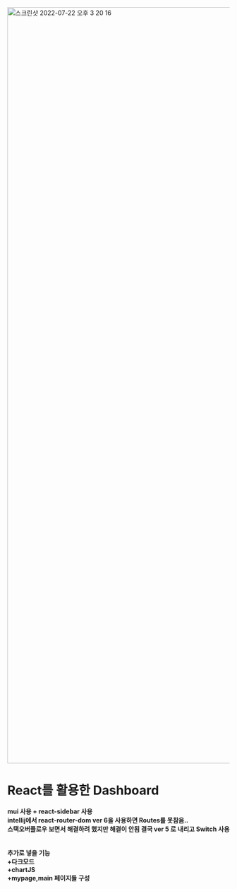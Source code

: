 <img width="1712" alt="스크린샷 2022-07-22 오후 3 20 16" src="https://user-images.githubusercontent.com/44758881/180376044-ba2e3d70-29f9-4d45-9342-5fd598bee11c.png">

<h1>
<Strong>React를 활용한 Dashboard<Strong>
</h1>
mui 사용 + react-sidebar 사용<br>
intellij에서 react-router-dom ver 6을 사용하면 Routes를 못참음.. <br>스택오버플로우 보면서 해결하려 했지만 해결이 안됨 결국 ver 5 로 내리고 Switch 사용
<br><br><br>
추가로 넣을 기능<br>
+다크모드<br>
+chartJS<br>
+mypage,main 페이지들 구성
